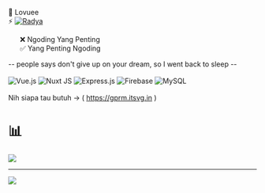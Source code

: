 🌱 Lovuee <br>⚡ [![Radya](https://img.shields.io/badge/Instagram-%23E4405F.svg?logo=Instagram&logoColor=white)](https://instagram.com/r4dy.a) </br>

<ul style="list-style-type: none;">
 <li>❌ Ngoding Yang Penting</li>
 <li>✅ Yang Penting Ngoding
</li>
</ul>

-- people says don't give up on your dream, so I went back to sleep -- <br><br>
![Vue.js](https://img.shields.io/badge/vue.js-%2335495e.svg?style=flat&logo=vuedotjs&logoColor=%234FC08D) ![Nuxt JS](https://img.shields.io/badge/Nuxt-002E3B?style=flat&logo=nuxt.js&logoColor=#00DC82) ![Express.js](https://img.shields.io/badge/express.js-%23404d59.svg?style=flat&logo=express&logoColor=%2361DAFB) ![Firebase](https://img.shields.io/badge/firebase-a08021?style=flat&logo=firebase&logoColor=ffcd34) ![MySQL](https://img.shields.io/badge/mysql-4479A1.svg?style=flat&logo=mysql&logoColor=white) <br><br>
 Nih siapa tau butuh -> ( https://gprm.itsvg.in )  <br>
 
# 📊
![](https://github-readme-stats.vercel.app/api/top-langs/?username=RadyaI&theme=dark&hide_border=false&include_all_commits=true&count_private=true&layout=compact)

---
[![](https://visitcount.itsvg.in/api?id=RadyaI&icon=0&color=0)](https://visitcount.itsvg.in)

<!-- Proudly created with GPRM ( https://gprm.itsvg.in ) -->
